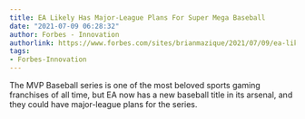 ```yaml
---
title: EA Likely Has Major-League Plans For Super Mega Baseball
date: "2021-07-09 06:28:32"
author: Forbes - Innovation
authorlink: https://www.forbes.com/sites/brianmazique/2021/07/09/ea-likely-has-major-league-plans-for-super-mega-baseball/
tags:
- Forbes-Innovation
---
```

The MVP Baseball series is one of the most beloved sports gaming franchises of all time, but EA now has a new baseball title in its arsenal, and they could have major-league plans for the series.